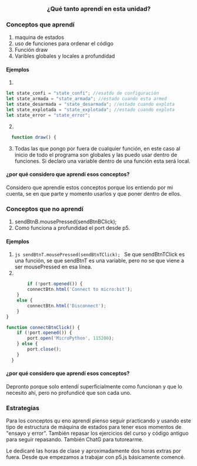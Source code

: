### <p align=center> ¿Qué tanto aprendí en esta unidad? </p>
### Conceptos que aprendí
1. maquina de estados
2. uso de funciones para ordenar el código
3. Función draw
4. Varibles globales y locales a profundidad

#### Ejemplos
1.
```js
let state_confi = "state_confi"; //esatdo de configuración
let state_armada = "state_armada"; //estado cuando esta armed
let state_desarmada = "state_desarmada"; //estado cuando explota
let state_explotada = "state_explotada"; //estado cuando explota
let state_error = "state_error";
```
2.
```js
  function draw() {
```
3. Todas las que pongo por fuera de cualquier función, en este caso al inicio de todo el programa son globales y las puedo usar dentro de funciones. Si declaro una variable dentro de una función esta será local.
   
#### ¿por qué considero que aprendí esos conceptos?
Considero que aprendíe estos conceptos porque los entiendo por mi cuenta, se en que parte y momento usarlos y que poner dentro de ellos. 

### Conceptos que no aprendí
1. sendBtnB.mousePressed(sendBtnBClick);
2. Como funciona a profundidad el port desde p5.
#### Ejemplos
1. ```js sendBtnT.mousePressed(sendBtnTClick); ```
   Se que sendBtnTClick es una función, se que sendBtnT es una variable, pero no se que viene a ser mousePressed en esa línea.
2.
```js
        if (!port.opened()) {
        connectBtn.html('Connect to micro:bit');
    }
    else {
        connectBtn.html('Disconnect');
    }
}

function connectBtnClick() {
    if (!port.opened()) {
        port.open('MicroPython', 115200);
    } else {
        port.close();
    }
  }
```
#### ¿por qué considero que aprendí esos conceptos?
Depronto porque solo entendí superficialmente como funcionan y que lo necesito ahí, pero no profundicé que son cada uno.

###  Estrategias
Para los conceptos qu eno aprendí pienso seguir practicando y usando este tipo de estructura de máquina de estados para tener esos momentos de "ensayo y error". También repasar los ejercicios del curso y código antiguo para seguir repasando. También ChatG para tutorearme.

Le dedicaré las horas de clase y aproximadamente dos horas extras por fuera. Desde que empezamos a trabajar con p5.js básicamente comencé.
